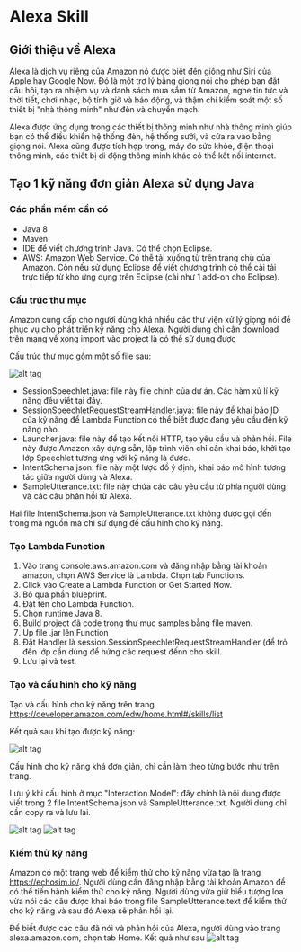 # Alexa Skill

## Giới thiệu về Alexa

Alexa là dịch vụ riêng của Amazon nó được biết đến giống như Siri của Apple hay Google Now. Đó là một trợ lý bằng giọng nói cho phép bạn đặt câu hỏi, tạo ra nhiệm vụ và danh sách mua sắm từ Amazon, nghe tin tức và thời tiết, chơi nhạc, bộ tính giờ và báo động, và thậm chí kiểm soát một số thiết bị "nhà thông minh" như đèn và chuyển mạch.

Alexa được ứng dụng trong các thiết bị thông minh như nhà thông minh giúp bạn có thể điều khiển hệ thống đèn, hệ thống sưởi, và cửa ra vào bằng giọng nói. Alexa cũng được tích hợp trong, máy đo sức khỏe, điện thoại thông minh, các thiết bị di động thông minh khác có thể kết nối internet. 

## Tạo 1 kỹ năng đơn giản Alexa sử dụng Java

### Các phần mềm cần có

- Java 8
- Maven
- IDE để viết chương trình Java. Có thể chọn Eclipse.
- AWS: Amazon Web Service. Có thể tải xuống từ trên trang chủ của Amazon. Còn nếu sử dụng Eclipse để viết chương trình có thể cài tải trực tiếp từ kho ứng dụng trên Eclipse (cài như 1 add-on cho Eclipse).

### Cấu trúc thư mục 

Amazon cung cấp cho người dùng khá nhiều các thư viện xử lý giọng nói để phục vụ cho phát triển kỹ năng cho Alexa. Người dùng chỉ cần download trên mạng về xong import vào project là có thể sử dụng được

Cấu trúc thư mục gồm một số file sau:

![alt tag](https://github.com/truonganhhoang/int3507-2016/blob/master/4C/Photo/file.png)

- SessionSpeechlet.java: file này file chính của dự án. Các hàm xử lí kỹ năng đều viết tại đây.
- SessionSpeechletRequestStreamHandler.java: file này để khai báo ID của kỹ năng để Lambda Function có thể biết được đang yêu cầu đến kỹ năng nào.
- Launcher.java: file này để tạo kết nối HTTP, tạo yêu cầu và phản hồi. File này được Amazon xây dựng sẵn, lập trình viên chỉ cần khai báo, khởi tạo lớp Speechlet tương ứng với kỹ năng là được.
- IntentSchema.json: file này một lược đồ ý định, khai báo mô hình tương tác giữa người dùng và Alexa.
- SampleUtterance.txt: file này chứa các câu yêu cầu từ phía người dùng và các câu phản hồi từ Alexa.

Hai file IntentSchema.json và SampleUtterance.txt không được gọi đến trong mã nguồn mà chỉ sử dụng để cấu hình cho kỹ năng.

### Tạo Lambda Function
1. Vào trang console.aws.amazon.com và đăng nhập bằng tài khoản amazon, chọn AWS Service là Lambda. Chọn tab Functions.
2. Click vào Create a Lambda Function or Get Started Now.
3. Bỏ qua phần blueprint.
4. Đặt tên cho Lambda Function.
5. Chọn runtime Java 8.
6. Build project đã code trong thư mục samples bằng file maven.
7. Up file .jar lên Function
8. Đặt Handler là session.SessionSpeechletRequestStreamHandler (để trỏ đến lớp cần dùng để hứng các request đếnn cho skill.
9. Lưu lại và test. 
### Tạo và cấu hình cho kỹ năng

Tạo và cấu hình cho kỹ năng trên trang https://developer.amazon.com/edw/home.html#/skills/list 

Kết quả sau khi tạo được kỹ năng:

![alt tag](https://github.com/truonganhhoang/int3507-2016/blob/master/4C/Photo/config.png)

Cấu hình cho kỹ năng khá đơn giản, chỉ cần làm theo từng bước như trên trang.

Lưu ý khi cấu hình ở mục "Interaction Model": đây chính là nội dung được viết trong 2 file IntentSchema.json và SampleUtterance.txt. Người dùng chỉ cần copy ra và lưu lại.

![alt tag](https://github.com/truonganhhoang/int3507-2016/blob/master/4C/Photo/config2.png)
![alt tag](https://github.com/truonganhhoang/int3507-2016/blob/master/4C/Photo/config3.png)

### Kiểm thử kỹ năng

Amazon có một trang web để kiểm thử cho kỹ năng vừa tạo là trang https://echosim.io/. Người dùng cần đăng nhập bằng tài khoản Amazon để có thể tiến hành kiểm thử cho kỹ năng. Người dùng vừa giữ biểu tượng loa vừa nói các câu được khai báo trong file SampleUtterance.text để kiểm thử cho kỹ năng và sau đó Alexa sẽ phản hồi lại.

Để biết được các câu đã nói và phản hồi của Alexa, người dùng vào trang alexa.amazon.com, chọn tab Home. Kết quả như sau
![alt tag](https://github.com/truonganhhoang/int3507-2016/blob/master/4C/Photo/k%E1%BA%BFt%20qu%E1%BA%A3%20test.png)






